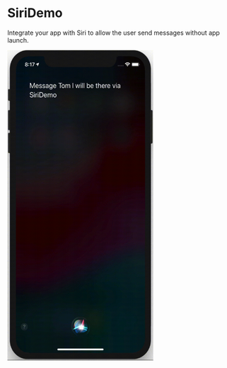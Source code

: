 # SiriDemo

Integrate your app with Siri to allow the user send messages without app launch.

<img src="Screenrecording/Screenrecording.gif" alt="drawing" width="330" height="700"/>
